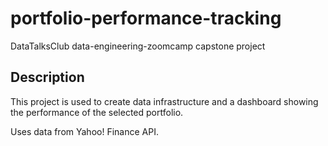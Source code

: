 # portfolio-performance-tracking

DataTalksClub data-engineering-zoomcamp capstone project


## Description

This project is used to create data infrastructure and a dashboard showing the performance of the selected portfolio.

Uses data from Yahoo! Finance API.
